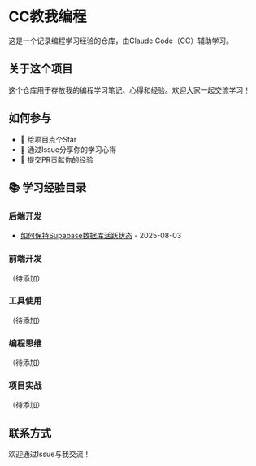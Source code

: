 # CC教我编程

这是一个记录编程学习经验的仓库，由Claude Code（CC）辅助学习。

## 关于这个项目

这个仓库用于存放我的编程学习笔记、心得和经验。欢迎大家一起交流学习！

## 如何参与

- 🌟 给项目点个Star
- 💬 通过Issue分享你的学习心得
- 🤝 提交PR贡献你的经验

## 📚 学习经验目录

### 后端开发
- [如何保持Supabase数据库活跃状态](./blog-supabase-keep-alive.md) - 2025-08-03

### 前端开发
（待添加）

### 工具使用
（待添加）

### 编程思维
（待添加）

### 项目实战
（待添加）

## 联系方式

欢迎通过Issue与我交流！